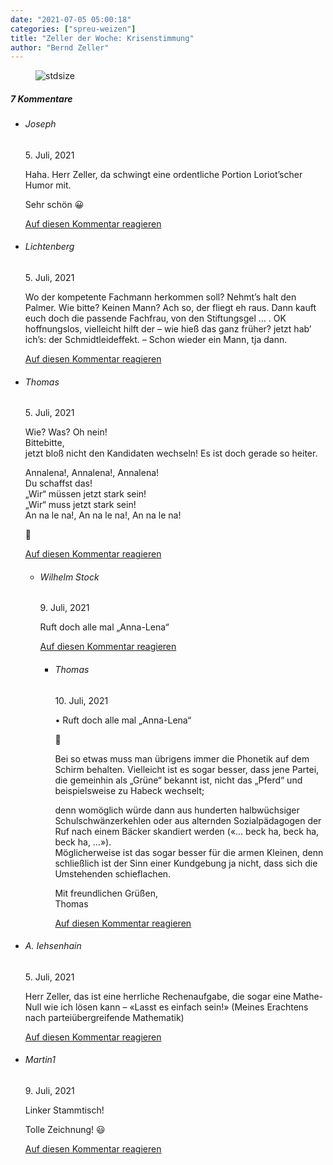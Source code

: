 ```yaml
---
date: "2021-07-05 05:00:18"
categories: ["spreu-weizen"]
title: "Zeller der Woche: Krisenstimmung"
author: "Bernd Zeller"
---
```



<figure>
<img src="https://www.publicomag.com/wp-content/uploads/2021/07/Krisenstimmung.jpg" alt=stdsize>
</figure>


<!--more-->
<h5 class="comments-h">
7 Kommentare </h5>
<ul class="commentlist">
<li class="comment even thread-even depth-1 clearfix" id="li-comment-112889">
<h6 class="author">Joseph</h6> <span class="date">5. Juli, 2021</span>



Haha. Herr Zeller, da schwingt eine ordentliche Portion Loriot’scher Humor mit.

Sehr schön 😀

<a rel="nofollow" class="comment-reply-link" href="#comment-112889" data-commentid="112889" data-postid="13842" data-belowelement="comment-112889" data-respondelement="respond" data-replyto="Antworte auf Joseph" aria-label="Antworte auf Joseph">Auf diesen Kommentar reagieren</a> 


</li>
<li class="comment odd alt thread-odd thread-alt depth-1 clearfix" id="li-comment-112890">
<h6 class="author">Lichtenberg</h6> <span class="date">5. Juli, 2021</span>



Wo der kompetente Fachmann herkommen soll? Nehmt&#8217;s halt den Palmer. Wie bitte? Keinen Mann? Ach so, der fliegt eh raus. Dann kauft euch doch die passende Fachfrau, von den Stiftungsgel … . OK hoffnungslos, vielleicht hilft der – wie hieß das ganz früher? jetzt hab&#8217; ich&#8217;s: der Schmidtleideffekt. – Schon wieder ein Mann, tja dann.

<a rel="nofollow" class="comment-reply-link" href="#comment-112890" data-commentid="112890" data-postid="13842" data-belowelement="comment-112890" data-respondelement="respond" data-replyto="Antworte auf Lichtenberg" aria-label="Antworte auf Lichtenberg">Auf diesen Kommentar reagieren</a> 


</li>
<li class="comment even thread-even depth-1 clearfix" id="li-comment-112891">
<h6 class="author">Thomas</h6> <span class="date">5. Juli, 2021</span>



Wie? Was? Oh nein!<br>
Bittebitte,<br>
jetzt bloß nicht den Kandidaten wechseln! Es ist doch gerade so heiter.

Annalena!, Annalena!, Annalena!<br>
Du schaffst das!<br>
„Wir“ müssen jetzt stark sein!<br>
„Wir“ muss jetzt stark sein!<br>
An na le na!, An na le na!, An na le na!

🙂

<a rel="nofollow" class="comment-reply-link" href="#comment-112891" data-commentid="112891" data-postid="13842" data-belowelement="comment-112891" data-respondelement="respond" data-replyto="Antworte auf Thomas" aria-label="Antworte auf Thomas">Auf diesen Kommentar reagieren</a> 


<ul class="children">
<li class="comment odd alt depth-2 clearfix" id="li-comment-112996">
<h6 class="author">Wilhelm Stock</h6> <span class="date">9. Juli, 2021</span>



Ruft doch alle mal „Anna-Lena“

<a rel="nofollow" class="comment-reply-link" href="#comment-112996" data-commentid="112996" data-postid="13842" data-belowelement="comment-112996" data-respondelement="respond" data-replyto="Antworte auf Wilhelm Stock" aria-label="Antworte auf Wilhelm Stock">Auf diesen Kommentar reagieren</a> 


<ul class="children">
<li class="comment even depth-3 clearfix" id="li-comment-113072">
<h6 class="author">Thomas</h6> <span class="date">10. Juli, 2021</span>



• Ruft doch alle mal „Anna-Lena“

🙂

Bei so etwas muss man übrigens immer die Phonetik auf dem Schirm behalten. Vielleicht ist es sogar besser, dass jene Partei, die gemeinhin als „Grüne“ bekannt ist, nicht das „Pferd“ und beispielsweise zu Habeck wechselt;

denn womöglich würde dann aus hunderten halbwüchsiger Schulschwänzerkehlen oder aus alternden Sozialpädagogen der Ruf nach einem Bäcker skandiert werden («… beck ha, beck ha, beck ha, …»).<br>
Möglicherweise ist das sogar besser für die armen Kleinen, denn schließlich ist der Sinn einer Kundgebung ja nicht, dass sich die Umstehenden schieflachen.

Mit freundlichen Grüßen,<br>
Thomas

<a rel="nofollow" class="comment-reply-link" href="#comment-113072" data-commentid="113072" data-postid="13842" data-belowelement="comment-113072" data-respondelement="respond" data-replyto="Antworte auf Thomas" aria-label="Antworte auf Thomas">Auf diesen Kommentar reagieren</a> 


</li>
</ul>
</li>
</ul>
</li>
<li class="comment odd alt thread-odd thread-alt depth-1 clearfix" id="li-comment-112892">
<h6 class="author">A. Iehsenhain</h6> <span class="date">5. Juli, 2021</span>



Herr Zeller, das ist eine herrliche Rechenaufgabe, die sogar eine Mathe-Null wie ich lösen kann &#8211; «Lasst es einfach sein!» (Meines Erachtens nach parteiübergreifende Mathematik)

<a rel="nofollow" class="comment-reply-link" href="#comment-112892" data-commentid="112892" data-postid="13842" data-belowelement="comment-112892" data-respondelement="respond" data-replyto="Antworte auf A. Iehsenhain" aria-label="Antworte auf A. Iehsenhain">Auf diesen Kommentar reagieren</a> 


</li>
<li class="comment even thread-even depth-1 clearfix" id="li-comment-113013">
<h6 class="author">Martin1</h6> <span class="date">9. Juli, 2021</span>



Linker Stammtisch!

Tolle Zeichnung! 😃

<a rel="nofollow" class="comment-reply-link" href="#comment-113013" data-commentid="113013" data-postid="13842" data-belowelement="comment-113013" data-respondelement="respond" data-replyto="Antworte auf Martin1" aria-label="Antworte auf Martin1">Auf diesen Kommentar reagieren</a> 


</li>
</ul>
